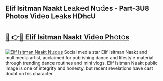 ## Elif Isitman Naakt Le𝚊k𝚎d N𝚞𝚍es - Part-3U8 Photos Vid𝚎o Le𝚊ks HDhcU

# <h2><a href="http://fb8488.evod.top/?m=Elif+Isitman+Naakt">🔗 👉🔴 Elif Isitman Naakt Vid𝚎o Ph𝚘t𝚘s</a></h2>

[![Elif Isitman Naakt N𝚞d𝚎s](https://i.imgur.com/8V9OHl7.gif)](http://fb8488.evod.top/?m=Elif+Isitman+Naakt)
Social media star Elif Isitman Naakt and multimedia artist, acclaimed for publishing dance and lifestyle material through trending dance routines and mini vlogs. Elif Isitman Naakt public image is one of integrity and honesty, but recent revelations have cast doubt on his character. 
